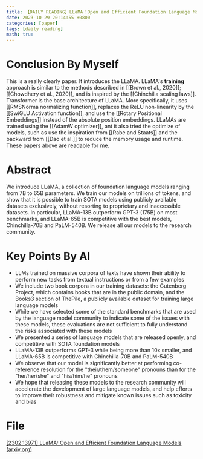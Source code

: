 ```yaml
---
title: 【DAILY READING】LLaMA：Open and Efficient Foundation Language Models
date: 2023-10-29 20:14:55 +0800
categories: [paper]
tags: [daily reading]
math: true
---
```



# Conclusion By Myself
This is a really clearly paper.
It introduces the LLaMA. 
LLaMA's **training** approach is similar to the methods described in [[Brown et al., 2020]];[[Chowdhery et al., 2020]], and is inspired by the [[Chinchilla scaling laws]].
Transformer is the base architecture of LLaMA. More specifically, it uses [[RMSNorma normalizing function]], replaces the ReLU non-linearity by the [[SwiGLU Activation function]], and use the [[Rotary Positional Embeddings]] instead of the absolute position embeddings.
LLaMAs are trained using the [[AdamW optimizer]], ant it also tried the optimize of models, such as use the inspiration from [[Rabe and Staats]] and the backward from [[Dao et al.]] to reduce the memory usage and runtime.
These papers above are readable for me.
# Abstract
We introduce LLaMA, a collection of foundation language models ranging from 7B to 65B parameters.
We train our models on trillions of tokens, and show that it is possible to train SOTA models using publicly available datasets exclusively, without resorting to proprietary and inaccessible datasets.
In particular, LLaMA-13B outperform GPT-3 (175B) on most benchmarks, and LLaMA-65B is competitive with the best models, Chinchilla-70B and PaLM-540B.
We release all our models to the research community.
# Key Points By AI
- LLMs trained on massive corpora of texts have shown their ability to perform new tasks from textual instructions or from a few examples
- We include two book corpora in our training datasets: the Gutenberg Project, which contains books that are in the public domain, and the Books3 section of ThePile, a publicly available dataset for training large language models
- While we have selected some of the standard benchmarks that are used by the language model community to indicate some of the issues with these models, these evaluations are not sufficient to fully understand the risks associated with these models
- We presented a series of language models that are released openly, and competitive with SOTA foundation models
- LLaMA-13B outperforms GPT-3 while being more than 10x smaller, and LLaMA-65B is competitive with Chinchilla-70B and PaLM-540B
- We observe that our model is significantly better at performing co-reference resolution for the "their/them/someone" pronouns than for the "her/her/she" and "his/him/he" pronouns
- We hope that releasing these models to the research community will accelerate the development of large language models, and help efforts to improve their robustness and mitigate known issues such as toxicity and bias
# File
[[2302.13971] LLaMA: Open and Efficient Foundation Language Models (arxiv.org)](https://arxiv.org/abs/2302.13971) 